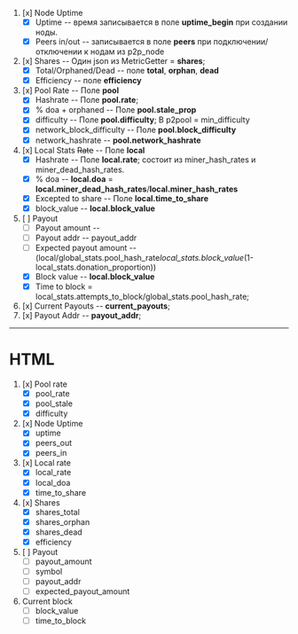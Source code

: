 1. [x] Node Uptime
   - [x] Uptime -- время записывается в поле __uptime_begin__ при создании ноды.
   - [x] Peers in/out -- записывается в поле __peers__ при подключении/отключении к нодам из p2p_node
2. [x] Shares -- Один json из MetricGetter = __shares__;
   - [x] Total/Orphaned/Dead -- поле __total__, __orphan__, __dead__ 
   - [x] Efficiency -- поле __efficiency__
3. [x] Pool Rate -- Поле __pool__
   - [x] Hashrate -- Поле __pool.rate__; 
   - [x] % doa + orphaned -- Поле __pool.stale_prop__
   - [x] difficulty -- Поле __pool.difficulty__; В p2pool = min_difficulty
   - [x] network_block_difficulty -- Поле __pool.block_difficulty__
   - [x] network_hashrate -- __pool.network_hashrate__
4. [x] Local Stats ~~Rate~~ -- Поле __local__ 
   - [x] Hashrate -- Поле __local.rate__; состоит из miner_hash_rates и miner_dead_hash_rates.  
   - [x] % doa -- __local.doa__ = __local.miner_dead_hash_rates__/__local.miner_hash_rates__
   - [x] Excepted to share -- Поле __local.time_to_share__
   - [x] block_value -- __local.block_value__ 
5. [ ] Payout
   - [ ] Payout amount -- 
   - [ ] Payout addr -- payout_addr
   - [ ] Expected payout amount -- (local/global_stats.pool_hash_rate*local_stats.block_value*(1-local_stats.donation_proportion))
   - [x] Block value -- __local.block_value__
   - [x] Time to block = local_stats.attempts_to_block/global_stats.pool_hash_rate;
6. [x] Current Payouts -- __current_payouts__;
7. [x] Payout Addr -- __payout_addr__;


__________
# HTML

1. [x] Pool rate
   - [x] pool_rate
   - [x] pool_stale
   - [x] difficulty
2. [x] Node Uptime
   - [x] uptime
   - [x] peers_out
   - [x] peers_in
3. [x] Local rate
   - [x] local_rate
   - [x] local_doa
   - [x] time_to_share
4. [x] Shares
   - [x] shares_total
   - [x] shares_orphan
   - [x] shares_dead
   - [x] efficiency
5. [ ] Payout
   - [ ] payout_amount
   - [ ] symbol
   - [ ] payout_addr
   - [ ] expected_payout_amount
6. Current block
   - [ ] block_value
   - [ ] time_to_block